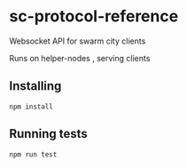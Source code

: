 # sc-protocol-reference

Websocket API for swarm city clients

Runs on helper-nodes , serving clients

## Installing

```npm install```

## Running tests

```npm run test```



